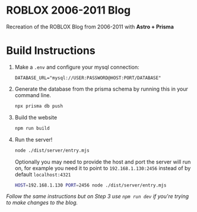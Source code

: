 # ROBLOX 2006-2011 Blog
Recreation of the ROBLOX Blog from 2006-2011 with **Astro + Prisma**

# Build Instructions

1. Make a `.env` and configure your mysql connection:
    ```env
    DATABASE_URL="mysql://USER:PASSWORD@HOST:PORT/DATABASE"
    ```

2. Generate the database from the prisma schema by running this in your command line.
    ```bash
    npx prisma db push
    ```

2. Build the website
    ```bash
    npm run build
    ```

3. Run the server!
    ```bash
    node ./dist/server/entry.mjs
    ```

    Optionally you may need to provide the host and port the server will run on, for example you need it to point to `192.168.1.130:2456` instead of by default `localhost:4321`

    ```bash
    HOST=192.168.1.130 PORT=2456 node ./dist/server/entry.mjs
    ```
*Follow the same instructions but on Step 3 use `npm run dev` if you're trying to make changes to the blog.*
